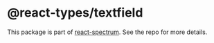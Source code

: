 # @react-types/textfield

This package is part of [react-spectrum](https://github.com/adobe/react-spectrum). See the repo for more details.
